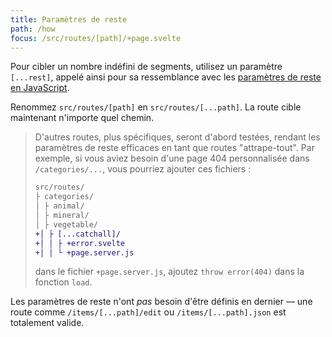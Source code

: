 ```yaml
---
title: Paramètres de reste
path: /how
focus: /src/routes/[path]/+page.svelte
---
```


Pour cibler un nombre indéfini de segments, utilisez un paramètre `[...rest]`, appelé ainsi pour sa ressemblance avec les [paramètres de reste en JavaScript](https://developer.mozilla.org/fr/docs/Web/JavaScript/Reference/Functions/rest_parameters).

Renommez `src/routes/[path]` en `src/routes/[...path]`. La route cible maintenant n'importe quel chemin.

> D'autres routes, plus spécifiques, seront d'abord testées, rendant les paramètres de reste efficaces en tant que routes "attrape-tout". Par exemple, si vous aviez besoin d'une page 404 personnalisée dans `/categories/...`, vous pourriez ajouter ces fichiers :
>
> ```diff
> src/routes/
> ├ categories/
> │ ├ animal/
> │ ├ mineral/
> │ ├ vegetable/
> +│ ├ [...catchall]/
> +│ │ ├ +error.svelte
> +│ │ └ +page.server.js
> ```
>
> dans le fichier `+page.server.js`, ajoutez `throw error(404)` dans la fonction `load`.

Les paramètres de reste n'ont _pas_ besoin d'être définis en dernier — une route comme `/items/[...path]/edit` ou `/items/[...path].json` est totalement valide.
